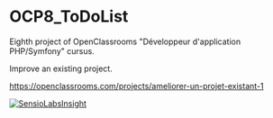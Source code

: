 # OCP8_ToDoList

Eighth project of OpenClassrooms "Développeur d'application PHP/Symfony" cursus. 

Improve an existing project.

https://openclassrooms.com/projects/ameliorer-un-projet-existant-1

[![SensioLabsInsight](https://insight.sensiolabs.com/projects/461ce1cb-8722-417c-8142-c657039da368/mini.png)](https://insight.sensiolabs.com/projects/461ce1cb-8722-417c-8142-c657039da368)
